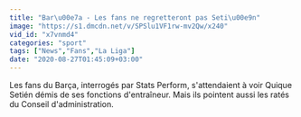 ```yaml
---
title: "Bar\u00e7a - Les fans ne regretteront pas Seti\u00e9n"
image: "https://s1.dmcdn.net/v/SPSlu1VF1rw-mv2Qw/x240"
vid_id: "x7vnmd4"
categories: "sport"
tags: ["News","Fans","La Liga"]
date: "2020-08-27T01:45:09+03:00"
---
```

Les fans du Barça, interrogés par Stats Perform, s'attendaient à voir Quique Setién démis de ses fonctions d'entraîneur. Mais ils pointent aussi les ratés du Conseil d'administration.
